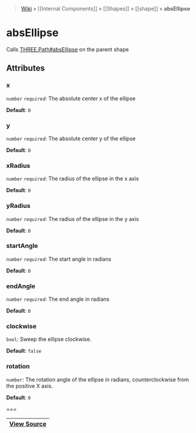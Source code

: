 > [Wiki](Home) » [[Internal Components]] » [[Shapes]] » [[shape]] » **absEllipse**

# absEllipse

Calls [THREE.Path#absEllipse](https://threejs.org/docs/#api/extras/core/Path.absellipse) on the parent shape

## Attributes

### x
``` number ``` *``` required ```*: The absolute center x of the ellipse

**Default**: `0`

### y
``` number ``` *``` required ```*: The absolute center y of the ellipse

**Default**: `0`

### xRadius
``` number ``` *``` required ```*: The radius of the ellipse in the x axis

**Default**: `0`

### yRadius
``` number ``` *``` required ```*: The radius of the ellipse in the y axis

**Default**: `0`

### startAngle
``` number ``` *``` required ```*: The start angle in radians

**Default**: `0`

### endAngle
``` number ``` *``` required ```*: The end angle in radians

**Default**: `0`

### clockwise
``` bool ```: Sweep the ellipse clockwise.

**Default**: `false`

### rotation
``` number ```: The rotation angle of the ellipse in radians, counterclockwise from the positive X axis.

**Default**: `0`

===

|**[View Source](../blob/master/src/lib/descriptors/Geometry/Shapes/AbsEllipseDescriptor.js)**|
 ---|

